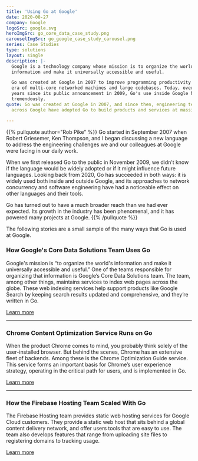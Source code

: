 ```yaml
---
title: 'Using Go at Google'
date: 2020-08-27
company: Google
logoSrc: google.svg
heroImgSrc: go_core_data_case_study.png
carouselImgSrc: go_google_case_study_carousel.png
series: Case Studies
type: solutions
layout: single
description: |-
  Google is a technology company whose mission is to organize the world’s
  information and make it universally accessible and useful.

  Go was created at Google in 2007 to improve programming productivity in an
  era of multi-core networked machines and large codebases. Today, over 10
  years since its public announcement in 2009, Go's use inside Google has grown
  tremendously.
quote: Go was created at Google in 2007, and since then, engineering teams
  across Google have adopted Go to build products and services at massive scale.

---
```


{{% pullquote author="Rob Pike" %}}
Go started in September 2007 when Robert Griesemer, Ken Thompson, and I began
discussing a new language to address the engineering challenges we and our
colleagues at Google were facing in our daily work.

When we first released Go to the public in November 2009, we didn’t know if the
language would be widely adopted or if it might influence future languages.
Looking back from 2020, Go has succeeded in both ways: it is widely used both
inside and outside Google, and its approaches to network concurrency and
software engineering have had a noticeable effect on other languages and their
tools.

Go has turned out to have a much broader reach than we had ever expected. Its
growth in the industry has been phenomenal, and it has powered many projects at
Google.
{{% /pullquote %}}

The following stories are a small sample of the many ways that Go is used at Google.

### How Google's Core Data Solutions Team Uses Go

Google's mission is “to organize the world's information and make it universally
accessible and useful.”  One of the teams responsible for organizing that
information is Google’s Core Data Solutions team. The team, among other things,
maintains services to index web pages across the globe. These web indexing
services help support products like Google Search by keeping search results
updated and comprehensive, and they’re written in Go.

[Learn more](/solutions/google/coredata/)

---

### Chrome Content Optimization Service Runs on Go

When the product Chrome comes to mind, you probably think solely of the user-installed browser. But behind the scenes, Chrome has an extensive fleet of backends. Among these is the Chrome Optimization Guide service. This service forms an important basis for Chrome’s user experience strategy, operating in the critical path for users, and is implemented in Go.

[Learn more](/solutions/google/chrome/)

---

### How the Firebase Hosting Team Scaled With Go

The Firebase Hosting team provides static web hosting services for Google Cloud customers. They provide a static web host that sits behind a global content delivery network, and offer users tools that are easy to use. The team also develops features that range from uploading site files to registering domains to tracking usage.

[Learn more](/solutions/google/firebase/)
